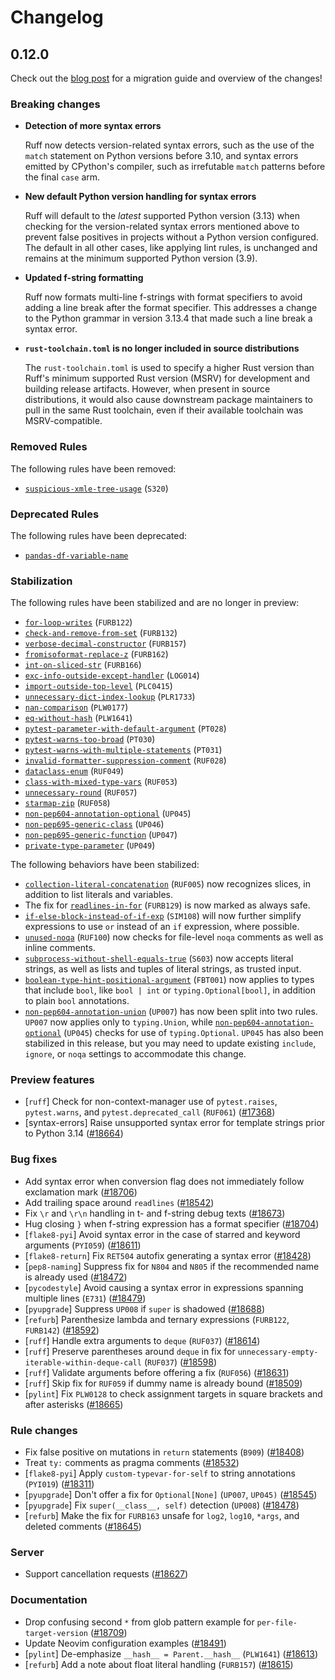 # Changelog

## 0.12.0

Check out the [blog post](https://astral.sh/blog/ruff-v0.12.0) for a migration
guide and overview of the changes!

### Breaking changes

- **Detection of more syntax errors**

    Ruff now detects version-related syntax errors, such as the use of the `match`
    statement on Python versions before 3.10, and syntax errors emitted by
    CPython's compiler, such as irrefutable `match` patterns before the final
    `case` arm.

- **New default Python version handling for syntax errors**

    Ruff will default to the _latest_ supported Python version (3.13) when
    checking for the version-related syntax errors mentioned above to prevent
    false positives in projects without a Python version configured. The default
    in all other cases, like applying lint rules, is unchanged and remains at the
    minimum supported Python version (3.9).

- **Updated f-string formatting**

    Ruff now formats multi-line f-strings with format specifiers to avoid adding a
    line break after the format specifier. This addresses a change to the Python
    grammar in version 3.13.4 that made such a line break a syntax error.

- **`rust-toolchain.toml` is no longer included in source distributions**

    The `rust-toolchain.toml` is used to specify a higher Rust version than Ruff's
    minimum supported Rust version (MSRV) for development and building release
    artifacts. However, when present in source distributions, it would also cause
    downstream package maintainers to pull in the same Rust toolchain, even if
    their available toolchain was MSRV-compatible.

### Removed Rules

The following rules have been removed:

- [`suspicious-xmle-tree-usage`](https://docs.astral.sh/ruff/rules/suspicious-xmle-tree-usage/)
    (`S320`)

### Deprecated Rules

The following rules have been deprecated:

- [`pandas-df-variable-name`](https://docs.astral.sh/ruff/rules/pandas-df-variable-name/)

### Stabilization

The following rules have been stabilized and are no longer in preview:

- [`for-loop-writes`](https://docs.astral.sh/ruff/rules/for-loop-writes) (`FURB122`)
- [`check-and-remove-from-set`](https://docs.astral.sh/ruff/rules/check-and-remove-from-set) (`FURB132`)
- [`verbose-decimal-constructor`](https://docs.astral.sh/ruff/rules/verbose-decimal-constructor) (`FURB157`)
- [`fromisoformat-replace-z`](https://docs.astral.sh/ruff/rules/fromisoformat-replace-z) (`FURB162`)
- [`int-on-sliced-str`](https://docs.astral.sh/ruff/rules/int-on-sliced-str) (`FURB166`)
- [`exc-info-outside-except-handler`](https://docs.astral.sh/ruff/rules/exc-info-outside-except-handler) (`LOG014`)
- [`import-outside-top-level`](https://docs.astral.sh/ruff/rules/import-outside-top-level) (`PLC0415`)
- [`unnecessary-dict-index-lookup`](https://docs.astral.sh/ruff/rules/unnecessary-dict-index-lookup) (`PLR1733`)
- [`nan-comparison`](https://docs.astral.sh/ruff/rules/nan-comparison) (`PLW0177`)
- [`eq-without-hash`](https://docs.astral.sh/ruff/rules/eq-without-hash) (`PLW1641`)
- [`pytest-parameter-with-default-argument`](https://docs.astral.sh/ruff/rules/pytest-parameter-with-default-argument) (`PT028`)
- [`pytest-warns-too-broad`](https://docs.astral.sh/ruff/rules/pytest-warns-too-broad) (`PT030`)
- [`pytest-warns-with-multiple-statements`](https://docs.astral.sh/ruff/rules/pytest-warns-with-multiple-statements) (`PT031`)
- [`invalid-formatter-suppression-comment`](https://docs.astral.sh/ruff/rules/invalid-formatter-suppression-comment) (`RUF028`)
- [`dataclass-enum`](https://docs.astral.sh/ruff/rules/dataclass-enum) (`RUF049`)
- [`class-with-mixed-type-vars`](https://docs.astral.sh/ruff/rules/class-with-mixed-type-vars) (`RUF053`)
- [`unnecessary-round`](https://docs.astral.sh/ruff/rules/unnecessary-round) (`RUF057`)
- [`starmap-zip`](https://docs.astral.sh/ruff/rules/starmap-zip) (`RUF058`)
- [`non-pep604-annotation-optional`](https://docs.astral.sh/ruff/rules/non-pep604-annotation-optional) (`UP045`)
- [`non-pep695-generic-class`](https://docs.astral.sh/ruff/rules/non-pep695-generic-class) (`UP046`)
- [`non-pep695-generic-function`](https://docs.astral.sh/ruff/rules/non-pep695-generic-function) (`UP047`)
- [`private-type-parameter`](https://docs.astral.sh/ruff/rules/private-type-parameter) (`UP049`)

The following behaviors have been stabilized:

- [`collection-literal-concatenation`] (`RUF005`) now recognizes slices, in
    addition to list literals and variables.
- The fix for [`readlines-in-for`] (`FURB129`) is now marked as always safe.
- [`if-else-block-instead-of-if-exp`] (`SIM108`) will now further simplify
    expressions to use `or` instead of an `if` expression, where possible.
- [`unused-noqa`] (`RUF100`) now checks for file-level `noqa` comments as well
    as inline comments.
- [`subprocess-without-shell-equals-true`] (`S603`) now accepts literal strings,
    as well as lists and tuples of literal strings, as trusted input.
- [`boolean-type-hint-positional-argument`] (`FBT001`) now applies to types that
    include `bool`, like `bool | int` or `typing.Optional[bool]`, in addition to
    plain `bool` annotations.
- [`non-pep604-annotation-union`] (`UP007`) has now been split into two rules.
    `UP007` now applies only to `typing.Union`, while
    [`non-pep604-annotation-optional`] (`UP045`) checks for use of
    `typing.Optional`. `UP045` has also been stabilized in this release, but you
    may need to update existing `include`, `ignore`, or `noqa` settings to
    accommodate this change.

### Preview features

- \[`ruff`\] Check for non-context-manager use of `pytest.raises`, `pytest.warns`, and `pytest.deprecated_call` (`RUF061`) ([#17368](https://github.com/astral-sh/ruff/pull/17368))
- [syntax-errors] Raise unsupported syntax error for template strings prior to Python 3.14 ([#18664](https://github.com/astral-sh/ruff/pull/18664))

### Bug fixes

- Add syntax error when conversion flag does not immediately follow exclamation mark ([#18706](https://github.com/astral-sh/ruff/pull/18706))
- Add trailing space around `readlines` ([#18542](https://github.com/astral-sh/ruff/pull/18542))
- Fix `\r` and `\r\n` handling in t- and f-string debug texts ([#18673](https://github.com/astral-sh/ruff/pull/18673))
- Hug closing `}` when f-string expression has a format specifier ([#18704](https://github.com/astral-sh/ruff/pull/18704))
- \[`flake8-pyi`\] Avoid syntax error in the case of starred and keyword arguments (`PYI059`) ([#18611](https://github.com/astral-sh/ruff/pull/18611))
- \[`flake8-return`\] Fix `RET504` autofix generating a syntax error ([#18428](https://github.com/astral-sh/ruff/pull/18428))
- \[`pep8-naming`\] Suppress fix for `N804` and `N805` if the recommended name is already used ([#18472](https://github.com/astral-sh/ruff/pull/18472))
- \[`pycodestyle`\] Avoid causing a syntax error in expressions spanning multiple lines (`E731`) ([#18479](https://github.com/astral-sh/ruff/pull/18479))
- \[`pyupgrade`\] Suppress `UP008` if `super` is shadowed ([#18688](https://github.com/astral-sh/ruff/pull/18688))
- \[`refurb`\] Parenthesize lambda and ternary expressions (`FURB122`, `FURB142`) ([#18592](https://github.com/astral-sh/ruff/pull/18592))
- \[`ruff`\] Handle extra arguments to `deque` (`RUF037`) ([#18614](https://github.com/astral-sh/ruff/pull/18614))
- \[`ruff`\] Preserve parentheses around `deque` in fix for `unnecessary-empty-iterable-within-deque-call` (`RUF037`) ([#18598](https://github.com/astral-sh/ruff/pull/18598))
- \[`ruff`\] Validate arguments before offering a fix (`RUF056`) ([#18631](https://github.com/astral-sh/ruff/pull/18631))
- \[`ruff`\] Skip fix for `RUF059` if dummy name is already bound ([#18509](https://github.com/astral-sh/ruff/pull/18509))
- \[`pylint`\] Fix `PLW0128` to check assignment targets in square brackets and after asterisks ([#18665](https://github.com/astral-sh/ruff/pull/18665))

### Rule changes

- Fix false positive on mutations in `return` statements (`B909`) ([#18408](https://github.com/astral-sh/ruff/pull/18408))
- Treat `ty:` comments as pragma comments ([#18532](https://github.com/astral-sh/ruff/pull/18532))
- \[`flake8-pyi`\] Apply `custom-typevar-for-self` to string annotations (`PYI019`) ([#18311](https://github.com/astral-sh/ruff/pull/18311))
- \[`pyupgrade`\] Don't offer a fix for `Optional[None]` (`UP007`, `UP045)` ([#18545](https://github.com/astral-sh/ruff/pull/18545))
- \[`pyupgrade`\] Fix `super(__class__, self)` detection (`UP008`) ([#18478](https://github.com/astral-sh/ruff/pull/18478))
- \[`refurb`\] Make the fix for `FURB163` unsafe for `log2`, `log10`, `*args`, and deleted comments ([#18645](https://github.com/astral-sh/ruff/pull/18645))

### Server

- Support cancellation requests ([#18627](https://github.com/astral-sh/ruff/pull/18627))

### Documentation

- Drop confusing second `*` from glob pattern example for `per-file-target-version` ([#18709](https://github.com/astral-sh/ruff/pull/18709))
- Update Neovim configuration examples ([#18491](https://github.com/astral-sh/ruff/pull/18491))
- \[`pylint`\] De-emphasize `__hash__ = Parent.__hash__` (`PLW1641`) ([#18613](https://github.com/astral-sh/ruff/pull/18613))
- \[`refurb`\] Add a note about float literal handling (`FURB157`) ([#18615](https://github.com/astral-sh/ruff/pull/18615))

[`boolean-type-hint-positional-argument`]: https://docs.astral.sh/ruff/rules/boolean-type-hint-positional-argument
[`collection-literal-concatenation`]: https://docs.astral.sh/ruff/rules/collection-literal-concatenation
[`if-else-block-instead-of-if-exp`]: https://docs.astral.sh/ruff/rules/if-else-block-instead-of-if-exp
[`non-pep604-annotation-optional`]: https://docs.astral.sh/ruff/rules/non-pep604-annotation-optional
[`non-pep604-annotation-union`]: https://docs.astral.sh/ruff/rules/non-pep604-annotation-union
[`readlines-in-for`]: https://docs.astral.sh/ruff/rules/readlines-in-for
[`subprocess-without-shell-equals-true`]: https://docs.astral.sh/ruff/rules/subprocess-without-shell-equals-true
[`unused-noqa`]: https://docs.astral.sh/ruff/rules/unused-noqa
